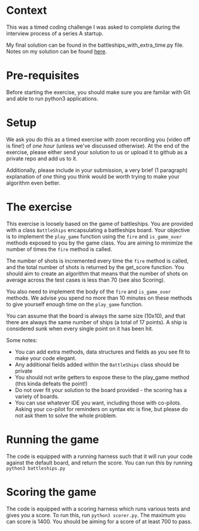 # Context

This was a timed coding challenge I was asked to complete during the interview process of a series A startup.

My final solution can be found in the battleships_with_extra_time.py file. Notes on my solution can be found [here](https://github.com/JessHatfield/Battleships-Solver-Algorithm/blob/0313501fcd009c525d4cbde4c69bf959380192ea/battleships.py#L199).


# Pre-requisites
Before starting the exercise, you should make sure you are familar with Git and able to run python3 applications.

# Setup
We ask you do this as a timed exercise with zoom recording you (video off is fine!) of *one hour* (unless we've discussed otherwise). At the end of the exercise, please either send your solution to us or upload it to github as a private repo and add us to it.

Additionally, please include in your submission, a very brief (1 paragraph) explanation of *one* thing you think would be worth trying to make your
algorithm even better.

# The exercise
This exercise is loosely based on the game of battleships. You are provided with a class `BattleShips` encapsulating a battleships board. Your objective is to implement the `play_game` function using the `fire` and `is_game_over` methods exposed to you by the game class. You are aiming to minimize the number of times the `fire` method is called.

The number of shots is incremented every time the `fire` method is called, and the total number of shots is returned by the get_score function. You should aim to create an algorithm that means that the number of shots on average across the test cases is less than 70 (see also Scoring).

You also need to implement the body of the `fire` and `is_game_over` methods. We advise you spend no more than 10 minutes on these methods to give yourself enough time on the `play_game` function.

You can assume that the board is always the same size (10x10), and that there are always the same number of ships (a total of 17 points). A ship is considered sunk when every single point on it has been hit.

Some notes:
- You can add extra methods, data structures and fields as you see fit to make your code elegant.
- Any additional fields added within the `BattleShips` class should be private
- You should not write getters to expose these to the play_game method (this kinda defeats the point!)
- Do not over fit your solution to the board provided - the scoring has a variety of boards.
- You can use whatever IDE you want, including those with co-pilots. Asking your co-pilot for reminders on syntax etc is fine, but please do not ask them to solve the whole problem.


# Running the game
The code is equipped with a running harness such that it will run your code against the default board, and return the score. You can run this by running `python3 battleships.py`

# Scoring the game
The code is equipped with a scoring harness which runs various tests and gives you a score. To run this, run `python3 scorer.py`. The maximum you can score is 1400. You should be aiming for a score of at least 700 to pass.

